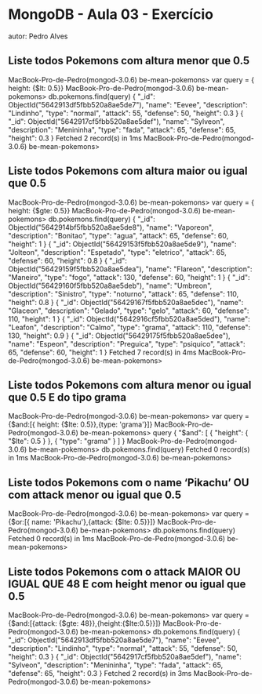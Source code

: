 # MongoDB - Aula 03 - Exercício
autor: Pedro Alves

## Liste todos Pokemons com altura menor que 0.5

MacBook-Pro-de-Pedro(mongod-3.0.6) be-mean-pokemons> var query = { height: {$lt: 0.5}}
MacBook-Pro-de-Pedro(mongod-3.0.6) be-mean-pokemons> db.pokemons.find(query)
{
  "_id": ObjectId("5642913df5fbb520a8ae5de7"),
  "name": "Eevee",
  "description": "Lindinho",
  "type": "normal",
  "attack": 55,
  "defense": 50,
  "height": 0.3
}
{
  "_id": ObjectId("5642917cf5fbb520a8ae5def"),
  "name": "Sylveon",
  "description": "Menininha",
  "type": "fada",
  "attack": 65,
  "defense": 65,
  "height": 0.3
}
Fetched 2 record(s) in 1ms
MacBook-Pro-de-Pedro(mongod-3.0.6) be-mean-pokemons> 

## Liste todos Pokemons com altura maior ou igual que 0.5

MacBook-Pro-de-Pedro(mongod-3.0.6) be-mean-pokemons> var query = { height: {$gte: 0.5}}
MacBook-Pro-de-Pedro(mongod-3.0.6) be-mean-pokemons> db.pokemons.find(query)
{
  "_id": ObjectId("5642914bf5fbb520a8ae5de8"),
  "name": "Vaporeon",
  "description": "Bonitao",
  "type": "agua",
  "attack": 65,
  "defense": 60,
  "height": 1
}
{
  "_id": ObjectId("56429153f5fbb520a8ae5de9"),
  "name": "Jolteon",
  "description": "Espetado",
  "type": "eletrico",
  "attack": 65,
  "defense": 60,
  "height": 0.8
}
{
  "_id": ObjectId("56429159f5fbb520a8ae5dea"),
  "name": "Flareon",
  "description": "Maneiro",
  "type": "fogo",
  "attack": 130,
  "defense": 60,
  "height": 1
}
{
  "_id": ObjectId("56429160f5fbb520a8ae5deb"),
  "name": "Umbreon",
  "description": "Sinistro",
  "type": "noturno",
  "attack": 65,
  "defense": 110,
  "height": 0.8
}
{
  "_id": ObjectId("56429167f5fbb520a8ae5dec"),
  "name": "Glaceon",
  "description": "Gelado",
  "type": "gelo",
  "attack": 60,
  "defense": 110,
  "height": 1
}
{
  "_id": ObjectId("5642916cf5fbb520a8ae5ded"),
  "name": "Leafon",
  "description": "Calmo",
  "type": "grama",
  "attack": 110,
  "defense": 130,
  "height": 0.9
}
{
  "_id": ObjectId("56429175f5fbb520a8ae5dee"),
  "name": "Espeon",
  "description": "Preguica",
  "type": "psiquico",
  "attack": 65,
  "defense": 60,
  "height": 1
}
Fetched 7 record(s) in 4ms
MacBook-Pro-de-Pedro(mongod-3.0.6) be-mean-pokemons> 

## Liste todos Pokemons com altura menor ou igual que 0.5 E do tipo grama

MacBook-Pro-de-Pedro(mongod-3.0.6) be-mean-pokemons> var query = {$and:[{ height: {$lte: 0.5}},{type: 'grama'}]}
MacBook-Pro-de-Pedro(mongod-3.0.6) be-mean-pokemons> query
{
  "$and": [
    {
      "height": {
        "$lte": 0.5
      }
    },
    {
      "type": "grama"
    }
  ]
}
MacBook-Pro-de-Pedro(mongod-3.0.6) be-mean-pokemons> db.pokemons.find(query)
Fetched 0 record(s) in 1ms
MacBook-Pro-de-Pedro(mongod-3.0.6) be-mean-pokemons> 

## Liste todos Pokemons com o name ‘Pikachu’ OU com attack menor ou igual que 0.5

MacBook-Pro-de-Pedro(mongod-3.0.6) be-mean-pokemons> var query = {$or:[{ name: 'Pikachu'},{attack: {$lte: 0.5}}]}
MacBook-Pro-de-Pedro(mongod-3.0.6) be-mean-pokemons> db.pokemons.find(query)
Fetched 0 record(s) in 1ms
MacBook-Pro-de-Pedro(mongod-3.0.6) be-mean-pokemons>

## Liste todos Pokemons com o attack MAIOR OU IGUAL QUE 48 E com height menor ou igual que 0.5

MacBook-Pro-de-Pedro(mongod-3.0.6) be-mean-pokemons> var query = {$and:[{attack: {$gte: 48}},{height:{$lte:0.5}}]}
MacBook-Pro-de-Pedro(mongod-3.0.6) be-mean-pokemons> db.pokemons.find(query)
{
  "_id": ObjectId("5642913df5fbb520a8ae5de7"),
  "name": "Eevee",
  "description": "Lindinho",
  "type": "normal",
  "attack": 55,
  "defense": 50,
  "height": 0.3
}
{
  "_id": ObjectId("5642917cf5fbb520a8ae5def"),
  "name": "Sylveon",
  "description": "Menininha",
  "type": "fada",
  "attack": 65,
  "defense": 65,
  "height": 0.3
}
Fetched 2 record(s) in 3ms
MacBook-Pro-de-Pedro(mongod-3.0.6) be-mean-pokemons> 
